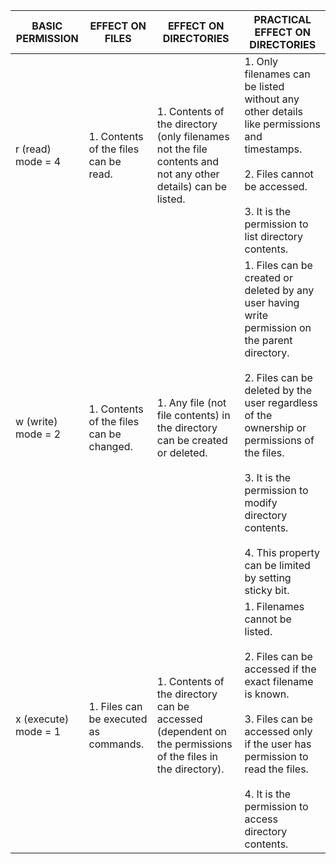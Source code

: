 | BASIC PERMISSION     	| EFFECT ON FILES                          	    | EFFECT ON DIRECTORIES                                                                                         	| PRACTICAL EFFECT ON DIRECTORIES                                                                                                                                                                                                                                                                              	|
|----------------------	|------------------------------------------	    |---------------------------------------------------------------------------------------------------------------	|--------------------------------------------------------------------------------------------------------------------------------------------------------------------------------------------------------------------------------------------------------------------------------------------------------------	|
| r (read) mode = 4    	| 1. Contents of the files can be read.    	    | 1. Contents of the directory (only filenames not the file contents and not any other details) can be listed. 	| 1. Only filenames can be listed without any other details like permissions and timestamps. <br><br>  2. Files cannot be accessed. <br><br>  3. It is the permission to list directory contents.                                                                                                                                	|
| w (write) mode = 2   	| 1. Contents of the files can be changed. 	    | 1. Any file (not file contents) in the directory can be created or deleted.                                   | 1. Files can be created or deleted by any user having write permission on the parent directory. <br><br> 2. Files can be deleted by the user regardless of the ownership or permissions of the files. <br><br> 3. It is the permission to modify directory contents. <br><br> 4. This property can be limited by setting sticky bit. 	|
| x (execute) mode = 1 	| 1. Files can be executed as commands.    	    | 1. Contents of the directory can be accessed (dependent on the permissions of the files in the directory).    | 1. Filenames cannot be listed. <br><br> 2. Files can be accessed if the exact filename is known. <br><br> 3. Files can be accessed only if the user has permission to read the files. <br><br> 4. It is the permission to access directory contents.                                                                               	|
